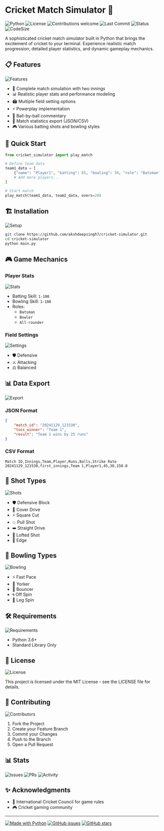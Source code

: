 # Cricket Match Simulator 🏏

![Python](https://img.shields.io/badge/python-v3.6+-blue.svg)
![License](https://img.shields.io/badge/license-MIT-green.svg)
![Contributions welcome](https://img.shields.io/badge/contributions-welcome-orange.svg)
![Last Commit](https://img.shields.io/badge/last%20commit-November%202024-brightgreen)
![Status](https://img.shields.io/badge/status-stable-brightgreen)
![CodeSize](https://img.shields.io/badge/code%20size-20%20KB-blue)

A sophisticated cricket match simulator built in Python that brings the excitement of cricket to your terminal. Experience realistic match progression, detailed player statistics, and dynamic gameplay mechanics.

## 📋 Features

![Features](https://img.shields.io/badge/features-comprehensive-success)

- 🎯 Complete match simulation with two innings
- 📊 Realistic player stats and performance modeling
- 🏟️ Multiple field setting options
- ⚡ Powerplay implementation
- 📝 Ball-by-ball commentary
- 💾 Match statistics export (JSON/CSV)
- 🎮 Various batting shots and bowling styles

## 🚀 Quick Start

```python
from cricket_simulator import play_match

# Define team data
team1_data = [
    {"name": "Player1", "batting": 85, "bowling": 30, "role": "Batsman"},
    # Add more players...
]

# Start match
play_match(team1_data, team2_data, overs=20)
```

## 🏗️ Installation

![Setup](https://img.shields.io/badge/setup-easy-success)

```bash
git clone https://github.com/akshdeepsingh7/cricket-simulator.git
cd cricket-simulator
python main.py
```

## 🎮 Game Mechanics

### Player Stats
![Stats](https://img.shields.io/badge/player%20stats-dynamic-blue)

- Batting Skill: `1-100`
- Bowling Skill: `1-100`
- Roles: 
  - `Batsman`
  - `Bowler`
  - `All-rounder`

### Field Settings
![Settings](https://img.shields.io/badge/field%20settings-customizable-yellowgreen)

- 🛡️ Defensive
- ⚔️ Attacking
- ⚖️ Balanced

## 📊 Data Export

![Export](https://img.shields.io/badge/export-JSON%20%7C%20CSV-orange)

### JSON Format
```json
{
    "match_id": "20241129_121530",
    "toss_winner": "Team 1",
    "result": "Team 1 wins by 25 runs"
}
```

### CSV Format
```csv
Match ID,Innings,Team,Player,Runs,Balls,Strike Rate
20241129_121530,first_innings,Team 1,Player1,45,30,150.0
```

## 🎯 Shot Types

![Shots](https://img.shields.io/badge/shot%20types-7-blue)

- 🛡️ Defensive Block
- 🚀 Cover Drive
- ⚡ Square Cut
- 💥 Pull Shot
- ➡️ Straight Drive
- 🌟 Lofted Shot
- 📐 Edge

## 🎳 Bowling Types

![Bowling](https://img.shields.io/badge/bowling%20types-5-blue)

- ⚡ Fast Pace
- 🎯 Yorker
- 💨 Bouncer
- 🌀 Off Spin
- 🔄 Leg Spin

## 🛠️ Requirements

![Requirements](https://img.shields.io/badge/dependencies-none-success)

- Python 3.6+
- Standard Library Only

## 📝 License

![License](https://img.shields.io/badge/license-MIT-green.svg)

This project is licensed under the MIT License - see the LICENSE file for details.

## 👥 Contributing

![Contributors](https://img.shields.io/badge/contributors-welcome-brightgreen)

1. Fork the Project
2. Create your Feature Branch
3. Commit your Changes
4. Push to the Branch
5. Open a Pull Request

## 📊 Stats

![Issues](https://img.shields.io/badge/issues-0%20open-brightgreen)
![PRs](https://img.shields.io/badge/pull%20requests-welcome-brightgreen)
![Activity](https://img.shields.io/badge/activity-high-brightgreen)

## ✨ Acknowledgments

- 🏏 International Cricket Council for game rules
- 🎮 Cricket gaming community

---
[![Made with Python](https://img.shields.io/badge/Made%20with-Python-1f425f.svg)](https://www.python.org/)
[![GitHub issues](https://img.shields.io/badge/GitHub-Issues-red)](https://github.com/akshdeepsingh7/cricket-simulator/issues)
[![GitHub stars](https://img.shields.io/badge/GitHub-Stars-yellow)](https://github.com/akshdeepsingh7/cricket-simulator/stargazers)
